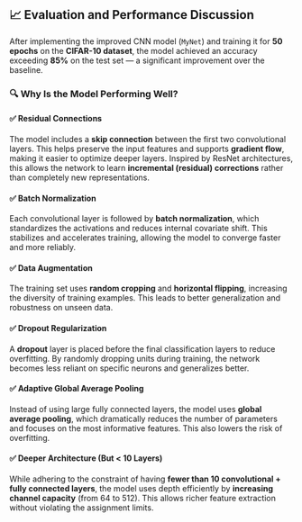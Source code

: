 ## 📈 Evaluation and Performance Discussion

After implementing the improved CNN model (`MyNet`) and training it for **50 epochs** on the **CIFAR-10 dataset**, the model achieved an accuracy exceeding **85%** on the test set — a significant improvement over the baseline.

### 🔍 Why Is the Model Performing Well?

#### ✅ Residual Connections
The model includes a **skip connection** between the first two convolutional layers. This helps preserve the input features and supports **gradient flow**, making it easier to optimize deeper layers. Inspired by ResNet architectures, this allows the network to learn **incremental (residual) corrections** rather than completely new representations.

#### ✅ Batch Normalization
Each convolutional layer is followed by **batch normalization**, which standardizes the activations and reduces internal covariate shift. This stabilizes and accelerates training, allowing the model to converge faster and more reliably.

#### ✅ Data Augmentation
The training set uses **random cropping** and **horizontal flipping**, increasing the diversity of training examples. This leads to better generalization and robustness on unseen data.

#### ✅ Dropout Regularization
A **dropout** layer is placed before the final classification layers to reduce overfitting. By randomly dropping units during training, the network becomes less reliant on specific neurons and generalizes better.

#### ✅ Adaptive Global Average Pooling
Instead of using large fully connected layers, the model uses **global average pooling**, which dramatically reduces the number of parameters and focuses on the most informative features. This also lowers the risk of overfitting.

#### ✅ Deeper Architecture (But < 10 Layers)
While adhering to the constraint of having **fewer than 10 convolutional + fully connected layers**, the model uses depth efficiently by **increasing channel capacity** (from 64 to 512). This allows richer feature extraction without violating the assignment limits.
